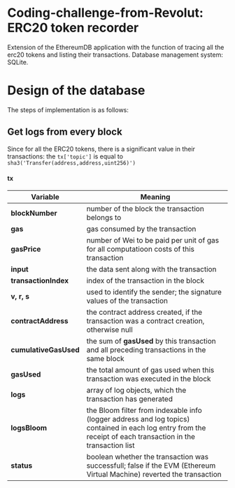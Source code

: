 # Coding-challenge-from-Revolut: ERC20 token recorder
Extension of the EthereumDB application with the function of tracing all the erc20 tokens and listing their transactions. Database management system: SQLite.

# Design of the database
The steps of implementation is as follows:
## Get logs from every block
Since for all the ERC20 tokens, there is a significant value in their transactions: the `tx['topic']` is equal to `sha3('Transfer(address,address,uint256)')`
#### tx
Variable | Meaning
--- | --- 
**blockNumber** | number of the block the transaction belongs to
**gas**| gas consumed by the transaction
**gasPrice** | number of Wei to be paid per unit of gas for all computatioon costs of this transaction
**input** | the data sent along with the transaction
**transactionIndex** | index of the transaction in the block
**v, r, s** | used to identify the sender; the signature values of the transaction
**contractAddress** | the contract address created, if the transaction was a contract creation, otherwise null
**cumulativeGasUsed** | the sum of **gasUsed** by this transaction and all preceding transactions in the same block
**gasUsed** | the total amount of gas used when this transaction was executed in the block
**logs** | array of log objects, which the transaction has generated
**logsBloom** | the Bloom filter from indexable info (logger address and log topics) contained in each log entry from the receipt of each transaction in the transaction list
**status** | boolean whether the transaction was successfull; false if the EVM (Ethereum Virtual Machine) reverted the transaction
